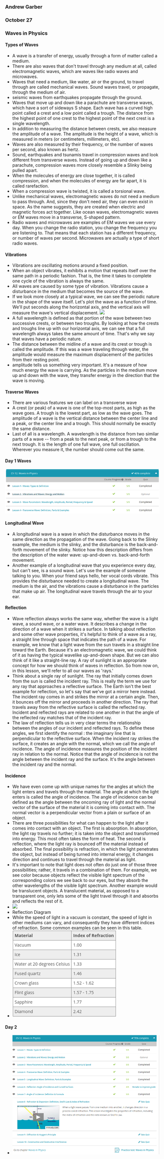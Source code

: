 ### Andrew Garber
### October 27
### Waves in Physics

#### Types of Waves
 - A wave is a transfer of energy, usually through a form of matter called a medium.
 - There are also waves that don't travel through any medium at all, called electromagnetic waves, which are waves like radio waves and microwaves.
 - Waves that need a medium, like water, air or the ground, to travel through are called mechanical waves. Sound waves travel, or propagate, through the medium of air.
 - seismic waves from earthquakes propagate through the ground.
 - Waves that move up and down like a parachute are transverse waves, which have a sort of sideways S shape. Each wave has a curved high point called a crest and a low point called a trough. The distance from the highest point of one crest to the highest point of the next crest is a single wavelength.
 - In addition to measuring the distance between crests, we also measure the amplitude of a wave. The amplitude is the height of a wave, which is measured in meters (or centimeters, millimeters, etc).
 - Waves are also measured by their frequency, or the number of waves per second, also known as hertz.
 - Sound, earthquakes and tsunamis travel in compression waves and look different from transverse waves. Instead of going up and down like a parachute, compression waves more closely resemble a Slinky being pulled apart. 
 - When the molecules of energy are close together, it is called compression, and when the molecules of energy are far apart, it is called rarefaction.
 - When a compression wave is twisted, it is called a torsional wave.
 - Unlike mechanical waves, electromagnetic waves do not need a medium to pass through. And, since they don't need air, they can even exist in space. As the name suggests, they are created when electric and magnetic forces act together. Like ocean waves, electromagnetic waves or EM waves move in a transverse, S-shaped pattern.
 - Radio waves and microwaves are examples of EM waves we use every day. When you change the radio station, you change the frequency you are listening to. That means that each station has a different frequency, or number of waves per second. Microwaves are actually a type of short radio waves. 

#### Vibrations
 - Vibrations are oscillating motions around a fixed position.
 - When an object vibrates, it exhibits a motion that repeats itself over the same path in a periodic fashion. That is, the time it takes to complete one cycle of the vibration is always the same.
 - All waves are caused by some type of vibration. Vibrations cause a disturbance in the medium that becomes the source of the wave.
 - If we look more closely at a typical wave, we can see the periodic nature in the shape of the wave itself. Let's plot the wave as a function of time. We'll put seconds along the horizontal axis, and the vertical axis will measure the wave's vertical displacement. 
 ![](https://study.com/cimages/multimages/16/vibration-wave-parts.jpg)
 - A full wavelength is defined as that portion of the wave between two successive crests, or between two troughs. By looking at how the crests and troughs line up with our horizontal axis, we can see that a full wavelength always takes the same amount of time. That's why we say that waves have a periodic nature.
 - The distance between the midline of a wave and its crest or trough is called the amplitude. If this was a wave traveling through water, the amplitude would measure the maximum displacement of the particles from their resting point.
 - amplitude tells us something very important. It's a measure of how much energy the wave is carrying. As the particles in the medium move up and down with the wave, they transfer energy in the direction that the wave is moving. 

#### Traverse Waves
- There are various features we can label on a transverse wave
 - A crest (or peak) of a wave is one of the top-most parts, as high as the wave goes. A trough is the lowest part, as low as the wave goes. The amplitude of a wave is the vertical distance between the center line and a peak, or the center line and a trough. This should normally be exactly the same distance.
 - Last of all is a wavelength. A wavelength is the distance from two similar parts of a wave -- from a peak to the next peak, or from a trough to the next trough. It is the length of one full wave, one full oscillation. Wherever you measure it, the number should come out the same.

#### Day 1 Waves
![](wavesday1.png)

#### Longitudinal Wave
 - A longitudinal wave is a wave in which the disturbance moves in the same direction as the propagation of the wave. Going back to the Slinky example, the medium is the slinky, and the disturbance is the back-and-forth movement of the slinky. Notice how this description differs from the description of the water wave: up-and-down vs. back-and-forth movement.
 - Another example of a longitudinal wave that you experience every day, but can't see, is a sound wave. Let's use the example of someone talking to you. When your friend says hello, her vocal cords vibrate. This provides the disturbance needed to create a longitudinal wave. The medium is the air, and the vibrations cause a disturbance in the particles that make up air. The longitudinal wave travels through the air to your ear.

#### Reflection
 - Wave reflection always works the same way, whether the wave is a light wave, a sound wave, or a water wave. It describes a change in the direction of a wave when it strikes a surface. In talking about reflection and some other wave properties, it's helpful to think of a wave as a ray, a straight line through space that indicates the path of a wave. For example, we know that a light wave from the sun travels in a straight line toward the Earth. Because it's an electromagnetic wave, we could think of it as having the typical wavelike up-and-down shape. But we can also think of it like a straight-line ray. A ray of sunlight is an appropriate concept for how we should think of waves in reflection. So from now on, in this lesson, we'll refer to all our waves as 'rays.'
 - Think about a single ray of sunlight. The ray that initially comes down from the sun is called the incident ray. This is really the term we use for any ray that approaches a reflective surface. The Earth isn't the best example for reflection, so let's say that we've got a mirror here instead. The incident ray comes in and strikes the mirror at a certain angle. Then, it bounces off the mirror and proceeds in another direction. The ray that travels away from the reflective surface is called the reflected ray. Incident and reflected rays are related to one another in that the angle of the reflected ray matches that of the incident ray.
 - The law of reflection tells us in very clear terms the relationship between the angles of our incident and reflected rays. To define these angles, we first identify the normal : the imaginary line that is perpendicular to the reflective surface. When the incident ray strikes the surface, it creates an angle with the normal, which we call the angle of incidence. The angle of incidence measures the position of the incident ray in relation to the normal. Notice that the angle of incidence is not the angle between the incident ray and the surface. It's the angle between the incident ray and the normal.

#### Incidence
 - We have even come up with unique names for the angles at which the light enters and travels through the material. The angle at which the light enters is called the angle of incidence. The angle of incidence can be defined as the angle between the oncoming ray of light and the normal vector of the surface of the material it is coming into contact with. The normal vector is a perpendicular vector from a plain or surface of an object.
 - There are three possibilities for what can happen to the light after it comes into contact with an object. The first is absorption. In absorption, the light ray travels no further; it is taken into the object and transformed into energy. This most often takes the form of heat. The second is reflection, where the light ray is bounced off the material instead of absorbed. The final possibility is refraction, in which the light penetrates the object, but instead of being turned into internal energy, it changes direction and continues to travel through the material as light.
 - It's important to note that light does not often do just one of those three possibilities; rather, it travels in a combination of them. For example, we see color because objects reflect the visible light spectrum of the corresponding colors we see back to our eyes, but they absorb the other wavelengths of the visible light spectrum. Another example would be translucent objects. A translucent material, as opposed to a transparent one, only lets some of the light travel through it and absorbs and reflects the rest of it.
 - ![](https://study.com/cimages/multimages/16/reflection_small.jpg)
 - Reflection Diagram
 - While the speed of light in a vacuum is constant, the speed of light in other mediums can vary, and consequently they have different indices of refraction. Some common examples can be seen in this table.
 - ![](refraction_index.png)

#### Day 2
 - ![](day2_waves.png)